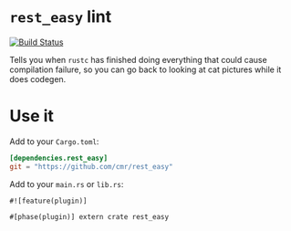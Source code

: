 `rest_easy` lint
================

[![Build Status](https://travis-ci.org/cmr/rest_easy.png?branch=master)](https://travis-ci.org/cmr/rest_easy)

Tells you when `rustc` has finished doing everything that could cause
compilation failure, so you can go back to looking at cat pictures while it
does codegen.

Use it
======

Add to your `Cargo.toml`:
```toml
[dependencies.rest_easy]
git = "https://github.com/cmr/rest_easy"
```

Add to your `main.rs` or `lib.rs`:

```
#![feature(plugin)]

#[phase(plugin)] extern crate rest_easy
```

